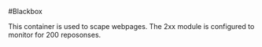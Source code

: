 #Blackbox

This container is used to scape webpages.  The 2xx module is configured to monitor for 200 reposonses. 
